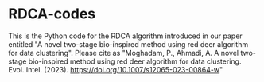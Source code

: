 # RDCA-codes

This is the Python code for the RDCA algorithm introduced in our paper entitled "A novel two-stage bio-inspired method using red deer algorithm for data clustering".
Please cite as "Moghadam, P., Ahmadi, A. A novel two-stage bio-inspired method using red deer algorithm for data clustering. Evol. Intel. (2023). https://doi.org/10.1007/s12065-023-00864-w"
